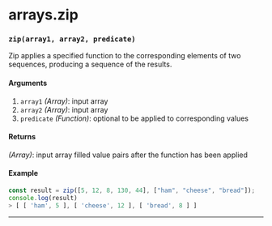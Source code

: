# arrays.zip

<!-- div class="doc-container" -->

<!-- div -->


<!-- div -->

<h3 id="ziparray1-array2-predicate"><code>zip(array1, array2, predicate)</code></h3>

Zip applies a specified function to the corresponding elements of two sequences,
producing a sequence of the results.

#### Arguments
1. `array1` *(Array)*: input array
2. `array2` *(Array)*: input array
3. `predicate` *(Function)*: optional to be applied to corresponding values

#### Returns
*(Array)*: input array filled value pairs after the function has been applied

#### Example
```js
const result = zip([5, 12, 8, 130, 44], ["ham", "cheese", "bread"]);
console.log(result)
> [ [ 'ham', 5 ], [ 'cheese', 12 ], [ 'bread', 8 ] ]
```
---

<!-- /div -->

<!-- /div -->

<!-- /div -->
